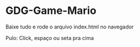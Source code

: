 # GDG-Game-Mario

Baixe tudo e rode o arquivo index.html no navegador

Pulo: Click, espaço ou seta pra cima
